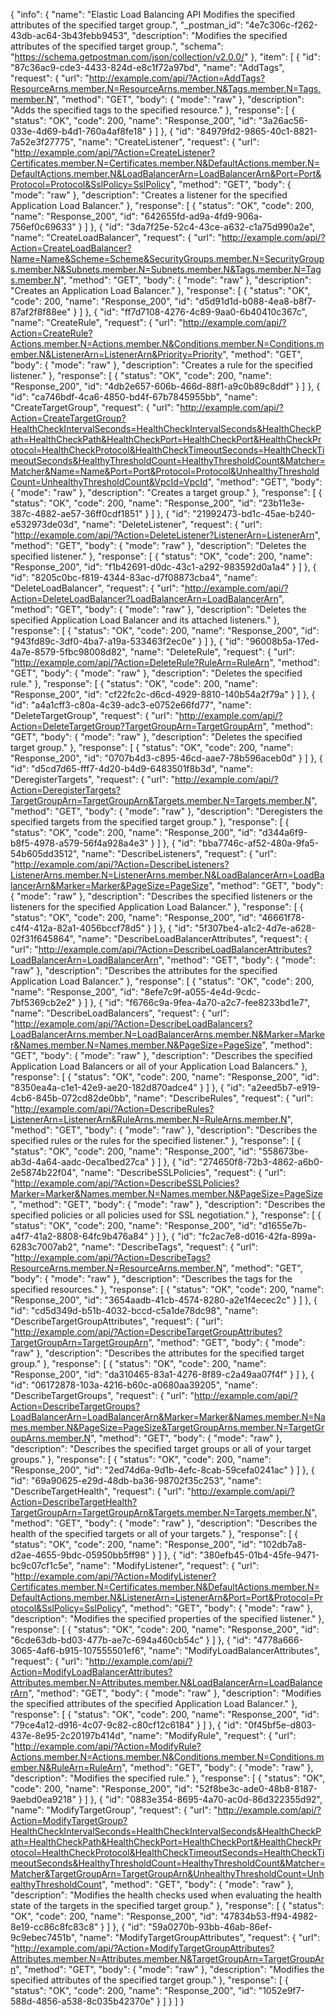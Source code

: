 {
  "info": {
    "name": "Elastic Load Balancing API Modifies the specified attributes of the specified target group.",
    "_postman_id": "4e7c306c-f262-43db-ac64-3b43febb9453",
    "description": "Modifies the specified attributes of the specified target group.",
    "schema": "https://schema.getpostman.com/json/collection/v2.0.0/"
  },
  "item": [
    {
      "id": "87c36ac9-cde3-4433-824d-e8c1f72a97bd",
      "name": "AddTags",
      "request": {
        "url": "http://example.com/api/?Action=AddTags?ResourceArns.member.N=ResourceArns.member.N&Tags.member.N=Tags.member.N",
        "method": "GET",
        "body": {
          "mode": "raw"
        },
        "description": "Adds the specified tags to the specified resource."
      },
      "response": [
        {
          "status": "OK",
          "code": 200,
          "name": "Response_200",
          "id": "3a26ac56-033e-4d69-b4d1-760a4af8fe18"
        }
      ]
    },
    {
      "id": "84979fd2-9865-40c1-8821-7a52e3f27775",
      "name": "CreateListener",
      "request": {
        "url": "http://example.com/api/?Action=CreateListener?Certificates.member.N=Certificates.member.N&DefaultActions.member.N=DefaultActions.member.N&LoadBalancerArn=LoadBalancerArn&Port=Port&Protocol=Protocol&SslPolicy=SslPolicy",
        "method": "GET",
        "body": {
          "mode": "raw"
        },
        "description": "Creates a listener for the specified Application Load Balancer."
      },
      "response": [
        {
          "status": "OK",
          "code": 200,
          "name": "Response_200",
          "id": "642655fd-ad9a-4fd9-906a-756ef0c69633"
        }
      ]
    },
    {
      "id": "3da7f25e-52c4-43ce-a632-c1a75d990a2e",
      "name": "CreateLoadBalancer",
      "request": {
        "url": "http://example.com/api/?Action=CreateLoadBalancer?Name=Name&Scheme=Scheme&SecurityGroups.member.N=SecurityGroups.member.N&Subnets.member.N=Subnets.member.N&Tags.member.N=Tags.member.N",
        "method": "GET",
        "body": {
          "mode": "raw"
        },
        "description": "Creates an Application Load Balancer."
      },
      "response": [
        {
          "status": "OK",
          "code": 200,
          "name": "Response_200",
          "id": "d5d91d1d-b088-4ea8-b8f7-87af2f8f88ee"
        }
      ]
    },
    {
      "id": "ff7d7108-4276-4c89-9aa0-6b40410c367c",
      "name": "CreateRule",
      "request": {
        "url": "http://example.com/api/?Action=CreateRule?Actions.member.N=Actions.member.N&Conditions.member.N=Conditions.member.N&ListenerArn=ListenerArn&Priority=Priority",
        "method": "GET",
        "body": {
          "mode": "raw"
        },
        "description": "Creates a rule for the specified listener."
      },
      "response": [
        {
          "status": "OK",
          "code": 200,
          "name": "Response_200",
          "id": "4db2e657-606b-466d-88f1-a9c0b89c8ddf"
        }
      ]
    },
    {
      "id": "ca746bdf-4ca6-4850-bd4f-67b7845955bb",
      "name": "CreateTargetGroup",
      "request": {
        "url": "http://example.com/api/?Action=CreateTargetGroup?HealthCheckIntervalSeconds=HealthCheckIntervalSeconds&HealthCheckPath=HealthCheckPath&HealthCheckPort=HealthCheckPort&HealthCheckProtocol=HealthCheckProtocol&HealthCheckTimeoutSeconds=HealthCheckTimeoutSeconds&HealthyThresholdCount=HealthyThresholdCount&Matcher=Matcher&Name=Name&Port=Port&Protocol=Protocol&UnhealthyThresholdCount=UnhealthyThresholdCount&VpcId=VpcId",
        "method": "GET",
        "body": {
          "mode": "raw"
        },
        "description": "Creates a target group."
      },
      "response": [
        {
          "status": "OK",
          "code": 200,
          "name": "Response_200",
          "id": "23b11e3e-387c-4882-ae57-36ff0cdf1851"
        }
      ]
    },
    {
      "id": "21992473-bd1c-45ae-b240-e532973de03d",
      "name": "DeleteListener",
      "request": {
        "url": "http://example.com/api/?Action=DeleteListener?ListenerArn=ListenerArn",
        "method": "GET",
        "body": {
          "mode": "raw"
        },
        "description": "Deletes the specified listener."
      },
      "response": [
        {
          "status": "OK",
          "code": 200,
          "name": "Response_200",
          "id": "f1b42691-d0dc-43c1-a292-983592d0a1a4"
        }
      ]
    },
    {
      "id": "8205c0bc-f819-4344-83ac-d7f08873cba4",
      "name": "DeleteLoadBalancer",
      "request": {
        "url": "http://example.com/api/?Action=DeleteLoadBalancer?LoadBalancerArn=LoadBalancerArn",
        "method": "GET",
        "body": {
          "mode": "raw"
        },
        "description": "Deletes the specified Application Load Balancer and its attached listeners."
      },
      "response": [
        {
          "status": "OK",
          "code": 200,
          "name": "Response_200",
          "id": "943fd89c-3df0-4ba7-a19a-533463f2ec0e"
        }
      ]
    },
    {
      "id": "96008b5a-17ed-4a7e-8579-5fbc98008d82",
      "name": "DeleteRule",
      "request": {
        "url": "http://example.com/api/?Action=DeleteRule?RuleArn=RuleArn",
        "method": "GET",
        "body": {
          "mode": "raw"
        },
        "description": "Deletes the specified rule."
      },
      "response": [
        {
          "status": "OK",
          "code": 200,
          "name": "Response_200",
          "id": "cf22fc2c-d6cd-4929-8810-140b54a2f79a"
        }
      ]
    },
    {
      "id": "a4a1cff3-c80a-4c39-adc3-e0752e66fd77",
      "name": "DeleteTargetGroup",
      "request": {
        "url": "http://example.com/api/?Action=DeleteTargetGroup?TargetGroupArn=TargetGroupArn",
        "method": "GET",
        "body": {
          "mode": "raw"
        },
        "description": "Deletes the specified target group."
      },
      "response": [
        {
          "status": "OK",
          "code": 200,
          "name": "Response_200",
          "id": "0707b4d3-c895-46cd-aae7-78b596aceb0d"
        }
      ]
    },
    {
      "id": "d5cd7d65-fff7-4d20-b4d9-6483501f8b3d",
      "name": "DeregisterTargets",
      "request": {
        "url": "http://example.com/api/?Action=DeregisterTargets?TargetGroupArn=TargetGroupArn&Targets.member.N=Targets.member.N",
        "method": "GET",
        "body": {
          "mode": "raw"
        },
        "description": "Deregisters the specified targets from the specified target group."
      },
      "response": [
        {
          "status": "OK",
          "code": 200,
          "name": "Response_200",
          "id": "d344a6f9-b8f5-4978-a579-56f4a928a4e3"
        }
      ]
    },
    {
      "id": "bba7746c-af52-480a-9fa5-54b605dd3512",
      "name": "DescribeListeners",
      "request": {
        "url": "http://example.com/api/?Action=DescribeListeners?ListenerArns.member.N=ListenerArns.member.N&LoadBalancerArn=LoadBalancerArn&Marker=Marker&PageSize=PageSize",
        "method": "GET",
        "body": {
          "mode": "raw"
        },
        "description": "Describes the specified listeners or the listeners for the specified Application Load Balancer."
      },
      "response": [
        {
          "status": "OK",
          "code": 200,
          "name": "Response_200",
          "id": "46661f78-c4f4-412a-82a1-4056bccf78d5"
        }
      ]
    },
    {
      "id": "5f307be4-a1c2-4d7e-a628-02f31f645864",
      "name": "DescribeLoadBalancerAttributes",
      "request": {
        "url": "http://example.com/api/?Action=DescribeLoadBalancerAttributes?LoadBalancerArn=LoadBalancerArn",
        "method": "GET",
        "body": {
          "mode": "raw"
        },
        "description": "Describes the attributes for the specified Application Load Balancer."
      },
      "response": [
        {
          "status": "OK",
          "code": 200,
          "name": "Response_200",
          "id": "8efe7c9f-a055-4e4d-9cdc-7bf5369cb2e2"
        }
      ]
    },
    {
      "id": "f6766c9a-9fea-4a70-a2c7-fee8233bd1e7",
      "name": "DescribeLoadBalancers",
      "request": {
        "url": "http://example.com/api/?Action=DescribeLoadBalancers?LoadBalancerArns.member.N=LoadBalancerArns.member.N&Marker=Marker&Names.member.N=Names.member.N&PageSize=PageSize",
        "method": "GET",
        "body": {
          "mode": "raw"
        },
        "description": "Describes the specified Application Load Balancers or all of your Application Load Balancers."
      },
      "response": [
        {
          "status": "OK",
          "code": 200,
          "name": "Response_200",
          "id": "8350ea4a-c1e1-42e9-ae20-182d870adce4"
        }
      ]
    },
    {
      "id": "a2eed5b7-e919-4cb6-845b-072cd82de0bb",
      "name": "DescribeRules",
      "request": {
        "url": "http://example.com/api/?Action=DescribeRules?ListenerArn=ListenerArn&RuleArns.member.N=RuleArns.member.N",
        "method": "GET",
        "body": {
          "mode": "raw"
        },
        "description": "Describes the specified rules or the rules for the specified listener."
      },
      "response": [
        {
          "status": "OK",
          "code": 200,
          "name": "Response_200",
          "id": "558673be-ab3d-4a64-aadc-0eca1bed27ca"
        }
      ]
    },
    {
      "id": "274650f8-72b3-4862-a6b0-2e5874b22f04",
      "name": "DescribeSSLPolicies",
      "request": {
        "url": "http://example.com/api/?Action=DescribeSSLPolicies?Marker=Marker&Names.member.N=Names.member.N&PageSize=PageSize",
        "method": "GET",
        "body": {
          "mode": "raw"
        },
        "description": "Describes the specified policies or all policies used for SSL negotiation."
      },
      "response": [
        {
          "status": "OK",
          "code": 200,
          "name": "Response_200",
          "id": "d1655e7b-a4f7-41a2-8808-64fc9b476a84"
        }
      ]
    },
    {
      "id": "fc2ac7e8-d016-42fa-899a-6283c7007ab2",
      "name": "DescribeTags",
      "request": {
        "url": "http://example.com/api/?Action=DescribeTags?ResourceArns.member.N=ResourceArns.member.N",
        "method": "GET",
        "body": {
          "mode": "raw"
        },
        "description": "Describes the tags for the specified resources."
      },
      "response": [
        {
          "status": "OK",
          "code": 200,
          "name": "Response_200",
          "id": "3654aadb-41cb-4574-8280-a2e1f4ecec2c"
        }
      ]
    },
    {
      "id": "cd5d349d-b51b-4032-bccd-c5a1de78dc98",
      "name": "DescribeTargetGroupAttributes",
      "request": {
        "url": "http://example.com/api/?Action=DescribeTargetGroupAttributes?TargetGroupArn=TargetGroupArn",
        "method": "GET",
        "body": {
          "mode": "raw"
        },
        "description": "Describes the attributes for the specified target group."
      },
      "response": [
        {
          "status": "OK",
          "code": 200,
          "name": "Response_200",
          "id": "da310465-83a1-4276-8f89-c2a49aa07f4f"
        }
      ]
    },
    {
      "id": "06172878-103a-4216-b60c-a0680aa39205",
      "name": "DescribeTargetGroups",
      "request": {
        "url": "http://example.com/api/?Action=DescribeTargetGroups?LoadBalancerArn=LoadBalancerArn&Marker=Marker&Names.member.N=Names.member.N&PageSize=PageSize&TargetGroupArns.member.N=TargetGroupArns.member.N",
        "method": "GET",
        "body": {
          "mode": "raw"
        },
        "description": "Describes the specified target groups or all of your target groups."
      },
      "response": [
        {
          "status": "OK",
          "code": 200,
          "name": "Response_200",
          "id": "2ed74d6a-9d1b-4efc-8cab-59cefa0241ac"
        }
      ]
    },
    {
      "id": "69a90625-e29d-48db-ba36-98702f35c253",
      "name": "DescribeTargetHealth",
      "request": {
        "url": "http://example.com/api/?Action=DescribeTargetHealth?TargetGroupArn=TargetGroupArn&Targets.member.N=Targets.member.N",
        "method": "GET",
        "body": {
          "mode": "raw"
        },
        "description": "Describes the health of the specified targets or all of your targets."
      },
      "response": [
        {
          "status": "OK",
          "code": 200,
          "name": "Response_200",
          "id": "102db7a8-d2ae-4655-9bdc-05950bb5ff98"
        }
      ]
    },
    {
      "id": "380efb45-01b4-45fe-9471-bc9c07cf1c5e",
      "name": "ModifyListener",
      "request": {
        "url": "http://example.com/api/?Action=ModifyListener?Certificates.member.N=Certificates.member.N&DefaultActions.member.N=DefaultActions.member.N&ListenerArn=ListenerArn&Port=Port&Protocol=Protocol&SslPolicy=SslPolicy",
        "method": "GET",
        "body": {
          "mode": "raw"
        },
        "description": "Modifies the specified properties of the specified listener."
      },
      "response": [
        {
          "status": "OK",
          "code": 200,
          "name": "Response_200",
          "id": "6cde63db-bd03-477b-ae7c-694a460cb54c"
        }
      ]
    },
    {
      "id": "4778a666-3065-4af6-b915-107555501ef6",
      "name": "ModifyLoadBalancerAttributes",
      "request": {
        "url": "http://example.com/api/?Action=ModifyLoadBalancerAttributes?Attributes.member.N=Attributes.member.N&LoadBalancerArn=LoadBalancerArn",
        "method": "GET",
        "body": {
          "mode": "raw"
        },
        "description": "Modifies the specified attributes of the specified Application Load Balancer."
      },
      "response": [
        {
          "status": "OK",
          "code": 200,
          "name": "Response_200",
          "id": "79ce4a12-d916-4c07-9c82-c80cf12c6184"
        }
      ]
    },
    {
      "id": "0f45bf5e-d803-437e-8e95-2c20197b414d",
      "name": "ModifyRule",
      "request": {
        "url": "http://example.com/api/?Action=ModifyRule?Actions.member.N=Actions.member.N&Conditions.member.N=Conditions.member.N&RuleArn=RuleArn",
        "method": "GET",
        "body": {
          "mode": "raw"
        },
        "description": "Modifies the specified rule."
      },
      "response": [
        {
          "status": "OK",
          "code": 200,
          "name": "Response_200",
          "id": "52f8be3c-ade0-48b8-8187-9aebd0ea9218"
        }
      ]
    },
    {
      "id": "0883e354-8695-4a70-ac0d-86d322355d92",
      "name": "ModifyTargetGroup",
      "request": {
        "url": "http://example.com/api/?Action=ModifyTargetGroup?HealthCheckIntervalSeconds=HealthCheckIntervalSeconds&HealthCheckPath=HealthCheckPath&HealthCheckPort=HealthCheckPort&HealthCheckProtocol=HealthCheckProtocol&HealthCheckTimeoutSeconds=HealthCheckTimeoutSeconds&HealthyThresholdCount=HealthyThresholdCount&Matcher=Matcher&TargetGroupArn=TargetGroupArn&UnhealthyThresholdCount=UnhealthyThresholdCount",
        "method": "GET",
        "body": {
          "mode": "raw"
        },
        "description": "Modifies the health checks used when evaluating the health state of the targets in the specified target group."
      },
      "response": [
        {
          "status": "OK",
          "code": 200,
          "name": "Response_200",
          "id": "47834b53-ff94-4982-8e19-cc86c8fc83c8"
        }
      ]
    },
    {
      "id": "59a0270b-93bb-46ab-86ef-9c9ebec7451b",
      "name": "ModifyTargetGroupAttributes",
      "request": {
        "url": "http://example.com/api/?Action=ModifyTargetGroupAttributes?Attributes.member.N=Attributes.member.N&TargetGroupArn=TargetGroupArn",
        "method": "GET",
        "body": {
          "mode": "raw"
        },
        "description": "Modifies the specified attributes of the specified target group."
      },
      "response": [
        {
          "status": "OK",
          "code": 200,
          "name": "Response_200",
          "id": "1052e9f7-588d-4856-a538-8c035b42370e"
        }
      ]
    }
  ]
}